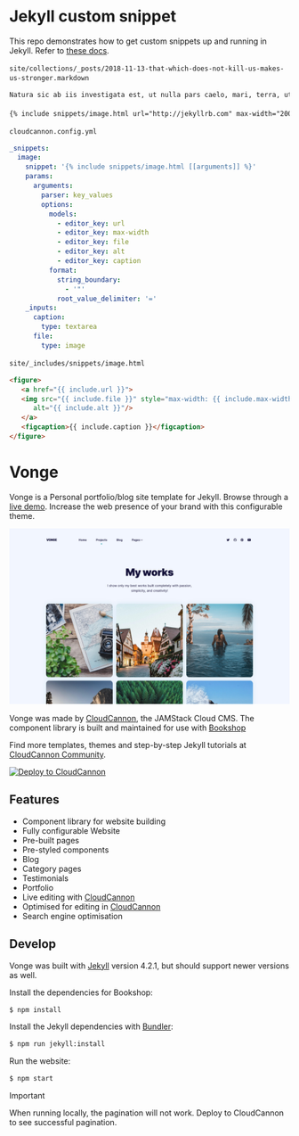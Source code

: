 # Jekyll custom snippet

This repo demonstrates how to get custom snippets up and running in Jekyll. Refer to [these docs](https://cloudcannon.com/documentation/articles/snippets-reference/#key-values-parser).

`site/collections/_posts/2018-11-13-that-which-does-not-kill-us-makes-us-stronger.markdown`

```markdown
Natura sic ab iis investigata est, ut nulla pars caelo, mari, terra, ut poëtice loquar, praetermissa sit. Eadem nunc means adversum te oratio est. Mihi quidem Homerus huius modi quiddam vidisse videatur in nis.

{% include snippets/image.html url="http://jekyllrb.com" max-width="200px" file="/images/image-example-1.jpg" alt="Tropics" caption="This is a custom snippet." %}


```

`cloudcannon.config.yml`

```yaml
_snippets:
  image:
    snippet: '{% include snippets/image.html [[arguments]] %}'
    params:
      arguments:
        parser: key_values
        options:
          models:
            - editor_key: url
            - editor_key: max-width
            - editor_key: file
            - editor_key: alt
            - editor_key: caption
          format:
            string_boundary:
              - '"'
            root_value_delimiter: '='
    _inputs:
      caption:
        type: textarea
      file:
        type: image
```

`site/_includes/snippets/image.html`

```html
<figure>
   <a href="{{ include.url }}">
   <img src="{{ include.file }}" style="max-width: {{ include.max-width }};"
      alt="{{ include.alt }}"/>
   </a>
   <figcaption>{{ include.caption }}</figcaption>
</figure>
```


# Vonge

Vonge is a Personal portfolio/blog site template for Jekyll. Browse through a [live demo](https://jazzed-kale.cloudvent.net/).
Increase the web presence of your brand with this configurable theme.

![Vonge template screenshot](_screenshot.png)

Vonge was made by [CloudCannon](http://cloudcannon.com/), the JAMStack Cloud CMS.
The component library is built and maintained for use with [Bookshop](https://github.com/cloudcannon/bookshop/)

Find more templates, themes and step-by-step Jekyll tutorials at [CloudCannon Community](https://cloudcannon.com/community/).

[![Deploy to CloudCannon](https://buttons.cloudcannon.com/deploy.svg)](https://app.cloudcannon.com/register#sites/connect/github/CloudCannon/vonge-jekyll-bookshop-template)

## Features

* Component library for website building
* Fully configurable Website
* Pre-built pages
* Pre-styled components
* Blog
* Category pages
* Testimonials
* Portfolio
* Live editing with [CloudCannon](http://cloudcannon.com/)
* Optimised for editing in [CloudCannon](http://cloudcannon.com/)
* Search engine optimisation

## Develop

Vonge was built with [Jekyll](http://jekyllrb.com/) version 4.2.1, but should support newer versions as well.

Install the dependencies for Bookshop:

~~~bash
$ npm install
~~~

Install the Jekyll dependencies with [Bundler](http://bundler.io/):

~~~bash
$ npm run jekyll:install
~~~

Run the website:

~~~bash
$ npm start
~~~


> [!IMPORTANT]
> When running locally, the pagination will not work. Deploy to CloudCannon to see successful pagination. 

